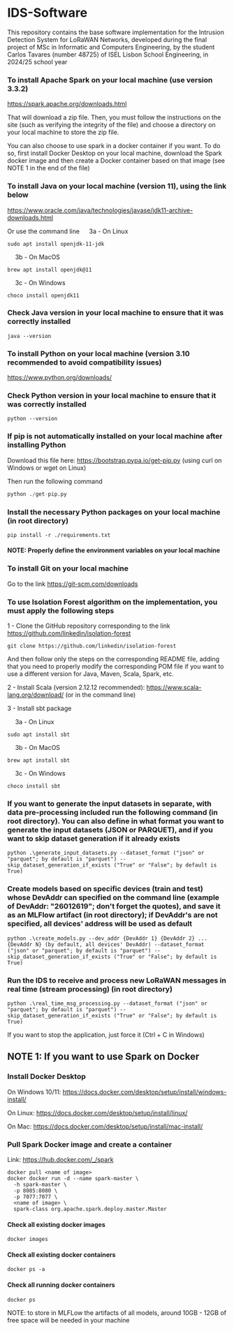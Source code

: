 # IDS-Software
This repository contains the base software implementation for the Intrusion Detection System for LoRaWAN Networks, developed during the final project of MSc in Informatic and Computers Engineering, by the student Carlos Tavares (number 48725) of ISEL Lisbon School Engineering, in 2024/25 school year

### To install Apache Spark on your local machine (use version 3.3.2)
https://spark.apache.org/downloads.html

That will download a zip file. Then, you must follow the instructions on the site (such as verifying the integrity of the file) and choose a directory on your local machine to store the zip file.

You can also choose to use spark in a docker container if you want. To do so, first install Docker Desktop on your local machine, download the Spark docker image and then create a Docker container based on that image (see NOTE 1 in the end of the file)

### To install Java on your local machine (version 11), using the link below
https://www.oracle.com/java/technologies/javase/jdk11-archive-downloads.html

Or use the command line
&emsp; 3a - On Linux
```
sudo apt install openjdk-11-jdk
``` 

&emsp; 3b - On MacOS
```
brew apt install openjdk@11
``` 

&emsp; 3c - On Windows
```
choco install openjdk11
``` 

### Check Java version in your local machine to ensure that it was correctly installed
 ```
java --version
```

### To install Python on your local machine (version 3.10 recommended to avoid compatibility issues)
https://www.python.org/downloads/

### Check Python version in your local machine to ensure that it was correctly installed
 ```python3
python --version
```

### If pip is not automatically installed on your local machine after installing Python
Download this file here: https://bootstrap.pypa.io/get-pip.py (using curl on Windows or wget on Linux)

Then run the following command
```python
python ./get-pip.py
```

### Install the necessary Python packages on your local machine (in root directory)
```
pip install -r ./requirements.txt
```

#### NOTE: Properly define the environment variables on your local machine

### To install Git on your local machine
Go to the link https://git-scm.com/downloads

### To use Isolation Forest algorithm on the implementation, you must apply the following steps

1 - Clone the GitHub repository corresponding to the link https://github.com/linkedin/isolation-forest
```
git clone https://github.com/linkedin/isolation-forest
```
And then follow only the steps on the corresponding README file, adding that you need to properly modify the corresponding POM file if you want to use a different version for Java, Maven, Scala, Spark, etc. 

2 - Install Scala (version 2.12.12 recommended): https://www.scala-lang.org/download/ (or in the command line)

3 - Install sbt package

&emsp; 3a - On Linux
```
sudo apt install sbt
``` 

&emsp; 3b - On MacOS
```
brew apt install sbt
``` 

&emsp; 3c - On Windows
```
choco install sbt
``` 


### If you want to generate the input datasets in separate, with data pre-processing included run the following command (in root directory). You can also define in what format you want to generate the input datasets (JSON or PARQUET), and if you want to skip dataset generation if it already exists
```python3
python .\generate_input_datasets.py --dataset_format ("json" or "parquet"; by default is "parquet") --skip_dataset_generation_if_exists ("True" or "False"; by default is True)
```


### Create models based on specific devices (train and test) whose DevAddr can specified on the command line (example of DevAddr: "26012619"; don't forget the quotes), and save it as an MLFlow artifact (in root directory); if DevAddr's are not specified, all devices' address will be used as default
```python3
python .\create_models.py --dev_addr {DevAddr 1} {DevAddr 2} ... {DevAddr N} (by default, all devices' DevAddr) --dataset_format ("json" or "parquet"; by default is "parquet") --skip_dataset_generation_if_exists ("True" or "False"; by default is True)
``` 

### Run the IDS to receive and process new LoRaWAN messages in real time (stream processing) (in root directory)
 ```python3
python .\real_time_msg_processing.py --dataset_format ("json" or "parquet"; by default is "parquet") --skip_dataset_generation_if_exists ("True" or "False"; by default is True)
```
If you want to stop the application, just force it (Ctrl + C in Windows)


## NOTE 1: If you want to use Spark on Docker

### Install Docker Desktop

On Windows 10/11: https://docs.docker.com/desktop/setup/install/windows-install/

On Linux: https://docs.docker.com/desktop/setup/install/linux/

On Mac: https://docs.docker.com/desktop/setup/install/mac-install/


### Pull Spark Docker image and create a container

Link: https://hub.docker.com/_/spark

```
docker pull <name of image>
docker docker run -d --name spark-master \
  -h spark-master \
  -p 8085:8080 \
  -p 7077:7077 \
  <name of image> \
  spark-class org.apache.spark.deploy.master.Master
```

#### Check all existing docker images
```
docker images
```

#### Check all existing docker containers
```
docker ps -a
```

#### Check all running docker containers
```
docker ps
```


NOTE: to store in MLFLow the artifacts of all models, around 10GB - 12GB of free space will be needed in your machine